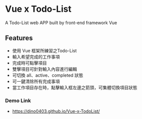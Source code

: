 # Vue x Todo-List
A Todo-List web APP built by front-end framework Vue

## Features
- 使用 Vue 框架所練習之Todo-List
- 輸入希望完成的工作事項
- 完成時可點擊項目
- 雙擊項目可針對輸入內容進行編輯
- 可切換 all、active、completed 狀態 
- 可一鍵清除所有完成事項
- 當工作項目存在時，點擊輸入框左邊之箭頭，可集體切換項目狀態

### Demo Link
- https://dino0403.github.io/Vue-x-TodoList/